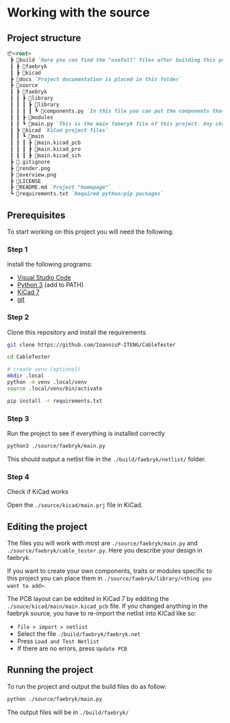 # Working with the source

## Project structure

```markdown
📦<root>
 ┣ 📂build `Here you can find the "usefull" files after building this project localy`
 ┃ ┣ 📂faebryk
 ┃ ┣ 📂kicad
 ┣ 📂docs `Project documentation is placed in this folder`
 ┣ 📂source
 ┃ ┣ 📂faebryk
 ┃ ┃ ┣ 📂library
 ┃ ┃ ┃ ┣ 📂library
 ┃ ┃ ┃ ┃ ┗ 📜components.py `In this file you can put the components that are not in the standard faebryk library`
 ┃ ┃ ┣ 📂modules
 ┃ ┃ ┗ 📜main.py `This is the main faberyk file of this project. Any changes should be made here`
 ┃ ┣ 📂kicad `KiCad project files`
 ┃ ┃ ┗ 📂main
 ┃ ┃ ┃ ┣ 📜main.kicad_pcb
 ┃ ┃ ┃ ┣ 📜main.kicad_pro
 ┃ ┃ ┃ ┣ 📜main.kicad_sch
 ┣ 📜.gitignore
 ┣ 📜render.png
 ┣ 📜overview.png
 ┣ 📜LICENSE
 ┣ 📜README.md `Project "homepage"`
 ┗ 📜requirements.txt `Required python/pip packages`
```

## Prerequisites

To start working on this project you will need the following.

### Step 1

Install the following programs:

- [Visual Studio Code](https://code.visualstudio.com/)
- [Python 3](https://www.python.org/) (add to PATH)
- [KiCad 7](https://www.kicad.org/)
- [git](https://git-scm.com/)

### Step 2

Clone this repository and install the requirements

```bash
git clone https://github.com/IoannisP-ITENG/CableTester
```

```bash
cd CableTester

# create venv (optional)
mkdir .local
python -m venv .local/venv
source .local/venv/bin/activate

pip install -r requirements.txt
```

### Step 3

Run the project to see if everything is installed correctly

```bash
python3 ./source/faebryk/main.py
```

This should output a netlist file in the `./build/faebryk/netlist/` folder.

### Step 4

Check if KiCad works

Open the `./source/kicad/main.prj` file in KiCad.

## Editing the project

The files you will work with most are `./source/faebryk/main.py` and `./source/faebryk/cable_tester.py`. Here you describe your design in faebryk.

If you want to create your own components, traits or modules specific to this project you can place them in `./source/faebryk/library/<thing you want to add>`.

The PCB layout can be eddited in KiCad 7 by edditing the `./souce/kicad/main/main.kicad_pcb` file. If you changed anything in the faebryk source, you have to re-import the netlist into KiCad like so:

- `file > import > netlist`
- Select the file `./build/faebryk/faebryk.net`
- Press `Load and Test Netlist`
- If there are no errors, press `Update PCB`

## Running the project

To run the project and output the build files do as follow:

```bash
python ./source/faebryk/main.py
```

The output files will be in `./build/faebryk/`
